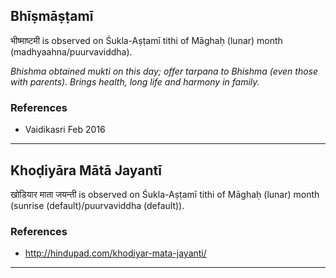 ## Bhīṣmāṣṭamī
भीष्माष्टमी is observed on Śukla-Aṣṭamī tithi of Māghaḥ (lunar) month (madhyaahna/puurvaviddha).

_Bhishma obtained mukti on this day; offer tarpana to Bhishma (even those with parents). Brings health, long life and harmony in family._
### References
* Vaidikasri Feb 2016


---
## Khoḍiyāra Mātā Jayantī
खोडियार माता जयन्ती is observed on Śukla-Aṣṭamī tithi of Māghaḥ (lunar) month (sunrise (default)/puurvaviddha (default)).


### References
* http://hindupad.com/khodiyar-mata-jayanti/


---
